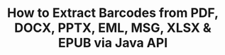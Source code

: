 ---
############################# Static ############################
layout: "auto-gen-gist"
draft: false
path: "parser/java/extract/barcode/dotx/"
otherformats: DOC DOT DOCX DOCM DOTM TXT ODT OTT RTF PDF XHTML MHTML MD XML EPUB FB2 CHM XLS XLT XLSX XLSM XLSB XLTX XLTM ODS CSV OTS XLA XLAM PPT PPTX  PPS POT PPSX PPTM POTX PPSM ODP OTP PST OST EML EMLX MSG ONE 

############################# Head ############################
head_title: "Extract Barcodes from Excel, Word, PDF & Other Document via Java API "
head_description: "GroupDocs.Parser Java API enables software developers to extract Barcodes from PDF, MS Excel, Word, PowerPoint,  Outlook, OneNote & more docs inside Java Apps."

############################# Header ############################
title: "How to Extract Barcodes from PDF, DOCX, PPTX, EML, MSG,  XLSX & EPUB via Java API"
description: "GroupDocs.Parser Java API enables software developers to extract Barcodes from PDF, Word (DOC, DOCX), Excel (XLS, XLSX), PowerPoint( PPT, PPTX), Outlook ( EML, MSG)  & many other documents Page Area."

######################### Download Button #######################
button:
    enable: true

############################# About ############################
about:
    enable: true
    title: "Learn How to Extract Barcodes from Excel, Word, PDF & Other Documents via Java?"
    content: |
       Barcodes image consists of a series of parallel black lines and white spaces of varying widths which can be used to encode information into a visual pattern. It was introduced in the 1970s and is now a universal part of commercial businesses. GroupDocs.Parser for Java is a powerful API that allows software programmers to build applications for parsing different types of documents and extract text, images and barcodes from it. It has included support for some of the most common documents types such as PDF, Emails, Ebooks, Microsoft Office formats: Word (DOC, DOCX), PowerPoint (PPT, PPTX), Excel (XLS, XLSX), Emails (EML, MSG) formats and many more.  The Java API has included support for several important features related to documents parsing and data extraction such as plain text extraction, structured text extraction, extract markdown formatted text,  extracting text from a specific page or page area,  extract barcode from document, extract metadata or images and many more. 

############################# content ############################
steps:
    enable: true
    block:
    - title_left: "How to Extract Barcodes from DOTX Documents via Java"
      content_left: |
       GroupDocs.Parser Java API gives programmers the power to easily extract barcodes from DOTX documents. The following Java code example demonstrates how to extract barcode images inside a DOTX document with minimum effort and cost. 

      title_right: "Extract Barcodes from Docs via Java"
      content_right: |
        * Create an instance of [Parser](https://apireference.groupdocs.com/parser/java/com.groupdocs.parser/Parser) 
        * check if Barcodes extraction is supported 
        * Call [GetBarcodes](https://apireference.groupdocs.com/parser/java/com.groupdocs.parser/Parser#getBarcodes()) method extract all barcodes from the whole document.
        * Iterate over Barcodes in the document
        * Print all barcode and it's value

      gisthash: "bb2393a5db93e1795d41d908ad23e158"
      gistfile: "barcode_extraction_form_documents.java"

    - title_left: "Get Barcodes from DOTX Document's Page via Java"
      content_left: |
       GroupDocs.Parser Java enables software developers to parse and get barcodes from a DOTX documents's page with ease. The following Java code shows how barcode extraction can be achived  from a specific document page inside a DOTX document. 

      title_right: "How to Get Barcode from a File Page"
      content_right: |
        * Create an instance of [Parser](https://apireference.groupdocs.com/parser/java/com.groupdocs.parser/Parser)  
        * Check document for barcodes extraction support
        * Call [GetBarcodes](https://apireference.groupdocs.com/parser/java/com.groupdocs.parser/Parser#getBarcodes(int)) method extract all barcodes from the 2nd page of the document. 
        * Iterate over pages for barcodes
        * Print page number and barcodes value
     
      gisthash: "ff09980eef6df60d5a3272b91b5607cf"
      gistfile: "barcodes_extraction_form_documents_page.java"
      
    - title_left: "How to Extract Barcodes from DOTX Documents Page Area"
      content_left: |
       GroupDocs.Parser Java API fully supports extraction of barcodes from DOTX documents with ease. The following Java code example shows how to perform barcodes extraction from a DOTX document page area.

      title_right: "Extract Barcode from a File Page Area via Java"
      content_right: |
        * Create an instance of [Parser](https://apireference.groupdocs.com/parser/java/com.groupdocs.parser/Parser)   
        * customize Options creation that can be used for barcodes extraction
        * Check document for barcodes extraction support
        * Call [GetBarcodes](https://apireference.groupdocs.com/parser/java/com.groupdocs.parser/Parser#getBarcodes(int)) method extract all barcodes from the 2nd page of the document. 
        * Iterate over Barcodes in the document
        * Print page number and barcodes value
     
      gisthash: "1737589e775a06a6300245cea525dac0"
      gistfile: "barcodes_extraction_from_documents_page_area.java"

    - title_left: "System Requirements"
      content_left: |
        GroupDocs.Parser for Java is supported on all major platforms and operating systems. It can generate documents in Microsoft Word, Excel, PowerPoint, Outlook, OpenOffice & 50+ other formats. For complete system requirements guide, please visit system requirements before executing the code below, please make sure that you have the following prerequisites installed on your system:
        * Operating Systems: Microsoft Windows, Linux, MacOS
        * Java Versions Support: J2SE 7.0 (1.7), J2SE 8.0 (1.8) or above
        * Get the latest version of GroupDocs.Parser Java APIs from GroupDocs [Repository](https://repository.groupdocs.com/webapp/#/artifacts/browse/tree/General/repo/com/groupdocs/groupdocs-parser)
        
      title_right: "Why Use GroupDocs.Parser"
      content_right: |
        * Extract a plain text from any of the supported documents.
        * Table of contents extraction support
        * Extract formatted text, metadata, images, containers, and attachments.
        * Documents parsing via user-defined templates.
        * Search Text using keyword or regular expression. 
        * Structured text extraction support
        * Extract table of contents for some supported document formats.
        * Parse form data from PDF documents.

demos:
    enable: true
        

about_formats:
    enable: true


more_formats:
    enable: true


back_to_top:
    enable: true
---